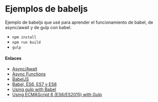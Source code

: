 # Ejemplos de babeljs

Ejemplo de babeljs que usé para aprender el funcionamiento de babel, de async/await y de gulp con babel.

* ``` npm install ```
* ``` npm run build ```
* ``` gulp ```

#### Enlaces
* [Async/Await](https://www.twilio.com/blog/2015/10/asyncawait-the-hero-javascript-deserved.html)
* [Async Functions](https://tc39.github.io/ecmascript-asyncawait/)
* [BabelJS](https://babeljs.io/learn-es2015/)
* [Babel, ES6, ES7 y ES8](https://ull-esit-sytw-1617.github.io/presentaciones-todos/babel-es6-es7-y-es8/)
* [Using gulp with Babel](http://macr.ae/article/gulp-and-babel.html)
* [Using ECMAScript 6 (ES6/ES2015) with Gulp](https://www.timroes.de/2015/10/25/using-ecmascript6-es6-es2015-with-gulp/)
